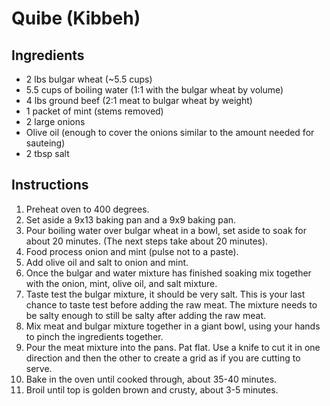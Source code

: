 # Quibe (Kibbeh)

## Ingredients

* 2 lbs bulgar wheat (~5.5 cups)
* 5.5 cups of boiling water (1:1 with the bulgar wheat by volume)
* 4 lbs ground beef (2:1 meat to bulgar wheat by weight)
* 1 packet of mint (stems removed)
* 2 large onions
* Olive oil (enough to cover the onions similar to the amount needed for sauteing)
* 2 tbsp salt

## Instructions

1. Preheat oven to 400 degrees.
2. Set aside a 9x13 baking pan and a 9x9 baking pan.
3. Pour boiling water over bulgar wheat in a bowl, set aside to soak for about 20 minutes. (The next steps take about 20 minutes).
4. Food process onion and mint (pulse not to a paste).
5. Add olive oil and salt to onion and mint.
6. Once the bulgar and water mixture has finished soaking mix together with the onion, mint, olive oil, and salt mixture.
7. Taste test the bulgar mixture, it should be very salt. This is your last chance to taste test before adding the raw meat. The mixture needs to be salty enough to still be salty after adding the raw meat.
8. Mix meat and bulgar mixture together in a giant bowl, using your hands to pinch the ingredients together.
9. Pour the meat mixture into the pans. Pat flat. Use a knife to cut it in one direction and then the other to create a grid as if you are cutting to serve.
10. Bake in the oven until cooked through, about 35-40 minutes.
11. Broil until top is golden brown and crusty, about 3-5 minutes.